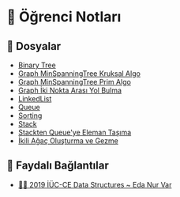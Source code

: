 # 📕 Öğrenci Notları

## 📂 Dosyalar

<!--Index-->

- [Binary Tree](Binary%20Tree.c)
- [Graph MinSpanningTree Kruksal Algo](Graph%20MinSpanningTree%20Kruksal%20Algo.c)
- [Graph MinSpanningTree Prim Algo](Graph%20MinSpanningTree%20Prim%20Algo.c)
- [Graph İki Nokta Arası Yol Bulma](Graph%20%C4%B0ki%20Nokta%20Aras%C4%B1%20Yol%20Bulma.c)
- [LinkedList](LinkedList.c)
- [Queue](Queue.c)
- [Sorting](Sorting.c)
- [Stack](Stack.c)
- [Stackten Queue'ye Eleman Taşıma](Stackten%20Queue%27ye%20Eleman%20Ta%C5%9F%C4%B1ma.c)
- [İkili Ağaç Oluşturma ve Gezme](%C4%B0kili%20A%C4%9Fa%C3%A7%20Olu%C5%9Fturma%20ve%20Gezme.c)

<!--Index-->

## 🔗 Faydalı Bağlantılar

- [👨‍💻 2019 İÜC-CE Data Structures ~ Eda Nur Var](https://github.com/enurv/dataStructures)
